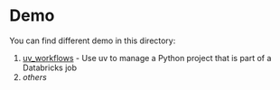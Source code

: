 # Demo

You can find different demo in this directory:

1. [uv_workflows](./uv_workflows/) - Use uv to manage a Python project that is part of a Databricks job
1. _others_
